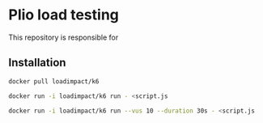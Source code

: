 # Plio load testing
This repository is responsible for

## Installation
```sh
docker pull loadimpact/k6
```

```sh
docker run -i loadimpact/k6 run - <script.js
```

```sh
docker run -i loadimpact/k6 run --vus 10 --duration 30s - <script.js
```
